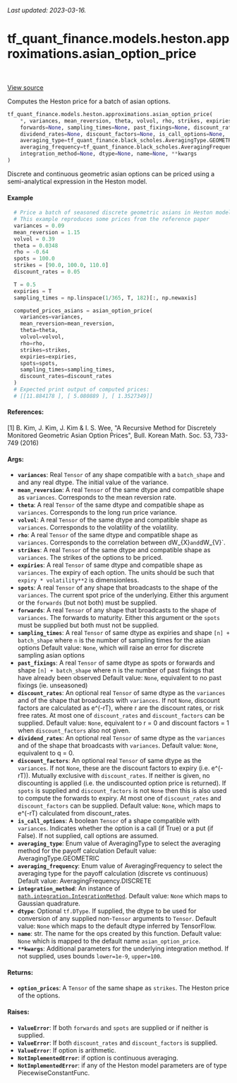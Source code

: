 <!--
This file is generated by a tool. Do not edit directly.
For open-source contributions the docs will be updated automatically.
-->

*Last updated: 2023-03-16.*

<div itemscope itemtype="http://developers.google.com/ReferenceObject">
<meta itemprop="name" content="tf_quant_finance.models.heston.approximations.asian_option_price" />
<meta itemprop="path" content="Stable" />
</div>

# tf_quant_finance.models.heston.approximations.asian_option_price

<!-- Insert buttons and diff -->

<table class="tfo-notebook-buttons tfo-api" align="left">
</table>

<a target="_blank" href="https://github.com/paolodelia99/tf-quant-finance/blob/main/tf_quant_finance/models/heston/approximations/asian_prices.py">View source</a>



Computes the Heston price for a batch of asian options.

```python
tf_quant_finance.models.heston.approximations.asian_option_price(
    *, variances, mean_reversion, theta, volvol, rho, strikes, expiries, spots=None,
    forwards=None, sampling_times=None, past_fixings=None, discount_rates=None,
    dividend_rates=None, discount_factors=None, is_call_options=None,
    averaging_type=tf_quant_finance.black_scholes.AveragingType.GEOMETRIC,
    averaging_frequency=tf_quant_finance.black_scholes.AveragingFrequency.DISCRETE,
    integration_method=None, dtype=None, name=None, **kwargs
)
```



<!-- Placeholder for "Used in" -->

Discrete and continuous geometric asian options can be priced using a
semi-analytical expression in the Heston model.

#### Example
```python
  # Price a batch of seasoned discrete geometric asians in Heston model
  # This example reproduces some prices from the reference paper
  variances = 0.09
  mean_reversion = 1.15
  volvol = 0.39
  theta = 0.0348
  rho = -0.64
  spots = 100.0
  strikes = [90.0, 100.0, 110.0]
  discount_rates = 0.05

  T = 0.5
  expiries = T
  sampling_times = np.linspace(1/365, T, 182)[:, np.newaxis]

  computed_prices_asians = asian_option_price(
    variances=variances,
    mean_reversion=mean_reversion,
    theta=theta,
    volvol=volvol,
    rho=rho,
    strikes=strikes,
    expiries=expiries,
    spots=spots,
    sampling_times=sampling_times,
    discount_rates=discount_rates
  )
  # Expected print output of computed prices:
  # [[11.884178 ], [ 5.080889 ], [ 1.3527349]]
```

#### References:
[1] B. Kim, J. Kim, J. Kim & I. S. Wee, "A Recursive Method for Discretely
  Monitored Geometric Asian Option Prices", Bull. Korean Math. Soc. 53,
  733-749 (2016)

#### Args:


* <b>`variances`</b>: Real `Tensor` of any shape compatible with a `batch_shape` and
  and any real dtype. The initial value of the variance.
* <b>`mean_reversion`</b>: A real `Tensor` of the same dtype and compatible shape as
  `variances`. Corresponds to the mean reversion rate.
* <b>`theta`</b>: A real `Tensor` of the same dtype and compatible shape as
  `variances`. Corresponds to the long run price variance.
* <b>`volvol`</b>: A real `Tensor` of the same dtype and compatible shape as
  `variances`. Corresponds to the volatility of the volatility.
* <b>`rho`</b>: A real `Tensor` of the same dtype and compatible shape as
  `variances`. Corresponds to the correlation between dW_{X}` and `dW_{V}`.
* <b>`strikes`</b>: A real `Tensor` of the same dtype and compatible shape as
  `variances`. The strikes of the options to be priced.
* <b>`expiries`</b>: A real `Tensor` of same dtype and compatible shape as
  `variances`. The expiry of each option. The units should be such that
  `expiry * volatility**2` is dimensionless.
* <b>`spots`</b>: A real `Tensor` of any shape that broadcasts to the shape of the
  `variances`. The current spot price of the underlying. Either this
  argument or the `forwards` (but not both) must be supplied.
* <b>`forwards`</b>: A real `Tensor` of any shape that broadcasts to the shape of
  `variances`. The forwards to maturity. Either this argument or the
  `spots` must be supplied but both must not be supplied.
* <b>`sampling_times`</b>: A real `Tensor` of same dtype as expiries and shape
  `[n] + batch_shape` where `n` is the number of sampling times for
  the asian options
  Default value: `None`, which will raise an error for discrete sampling
  asian options
* <b>`past_fixings`</b>: A real `Tensor` of same dtype as spots or forwards and shape
  `[n] + batch_shape` where n is the number of past fixings that have
  already been observed
  Default value: `None`, equivalent to no past fixings (ie. unseasoned)
* <b>`discount_rates`</b>: An optional real `Tensor` of same dtype as the
  `variances` and of the shape that broadcasts with `variances`.
  If not `None`, discount factors are calculated as e^(-rT),
  where r are the discount rates, or risk free rates. At most one of
  `discount_rates` and `discount_factors` can be supplied.
  Default value: `None`, equivalent to r = 0 and discount factors = 1 when
  `discount_factors` also not given.
* <b>`dividend_rates`</b>: An optional real `Tensor` of same dtype as the
  `variances` and of the shape that broadcasts with `variances`.
  Default value: `None`, equivalent to q = 0.
* <b>`discount_factors`</b>: An optional real `Tensor` of same dtype as the
  `variances`. If not `None`, these are the discount factors to expiry
  (i.e. e^(-rT)). Mutually exclusive with `discount_rates`. If neither is
  given, no discounting is applied (i.e. the undiscounted option price is
  returned). If `spots` is supplied and `discount_factors` is not `None`
  then this is also used to compute the forwards to expiry. At most one of
  `discount_rates` and `discount_factors` can be supplied.
  Default value: `None`, which maps to e^(-rT) calculated from
  discount_rates.
* <b>`is_call_options`</b>: A boolean `Tensor` of a shape compatible with
  `variances`. Indicates whether the option is a call (if True) or a put
  (if False). If not supplied, call options are assumed.
* <b>`averaging_type`</b>: Enum value of AveragingType to select the averaging method
  for the payoff calculation
  Default value: AveragingType.GEOMETRIC
* <b>`averaging_frequency`</b>: Enum value of AveragingFrequency to select the
  averaging type for the payoff calculation (discrete vs continuous)
  Default value: AveragingFrequency.DISCRETE
* <b>`integration_method`</b>: An instance of <a href="../../../../tf_quant_finance/math/integration/IntegrationMethod.md"><code>math.integration.IntegrationMethod</code></a>.
  Default value: `None` which maps to Gaussian quadrature.
* <b>`dtype`</b>: Optional `tf.DType`. If supplied, the dtype to be used for conversion
  of any supplied non-`Tensor` arguments to `Tensor`.
  Default value: `None` which maps to the default dtype inferred by
  TensorFlow.
* <b>`name`</b>: str. The name for the ops created by this function.
  Default value: `None` which is mapped to the default name
  `asian_option_price`.
* <b>`**kwargs`</b>: Additional parameters for the underlying integration method.
  If not supplied, uses bounds `lower=1e-9`, `upper=100`.


#### Returns:


* <b>`option_prices`</b>: A `Tensor` of the same shape as `strikes`. The Heston price
of the options.


#### Raises:


* <b>`ValueError`</b>: If both `forwards` and `spots` are supplied or if neither is
  supplied.
* <b>`ValueError`</b>: If both `discount_rates` and `discount_factors` is supplied.
* <b>`ValueError`</b>: If option is arithmetic.
* <b>`NotImplementedError`</b>: if option is continuous averaging.
* <b>`NotImplementedError`</b>: if any of the Heston model parameters are of type
  PiecewiseConstantFunc.
